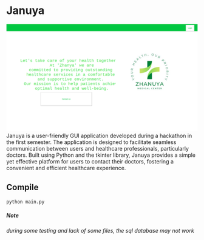 # Januya

![alt text](repo.png)
Januya is a user-friendly GUI application developed during a hackathon in the first semester. The application is designed to facilitate seamless communication between users and healthcare professionals, particularly doctors. Built using Python and the tkinter library, Januya provides a simple yet effective platform for users to contact their doctors, fostering a convenient and efficient healthcare experience.

## Compile
```
python main.py
```

##### Note
*during some testing and lack of some files, the sql database may not work*
